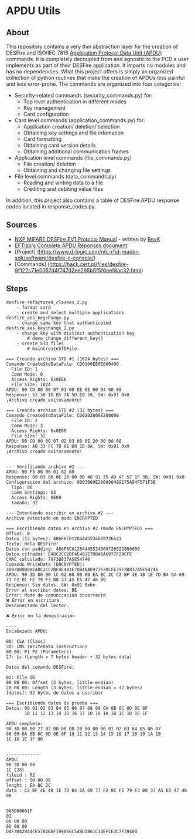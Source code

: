 # APDU Utils

## About

This repository contains a very thin abstraction layer for the creation of DESFire and ISO/IEC 7816 [Application Protocol Data Unit (APDU)](https://en.wikipedia.org/wiki/Smart_card_application_protocol_data_unit) commands. It is completely decoupled from and agnostic to the PCD a user implements as part of their DESFire application. It imports no modules and has no dependencies. What this project offers is simply an organized collection of python routines that make the creation of APDUs less painful and less error-prone. The commands are organized into four categories:

- Security-related commands (security_commands.py) for:
    - Top level authentication in different modes
    - Key management
    - Card configuration
- Card level commands (application_commands.py) for:
    - Application creation/ deletion/ selection
    - Obtaining key settings and file infomation
    - Card formatting
    - Obtaining card version details
    - Obtaining additional communication frames
- Application level commands (file_commands.py)
    - File creation/ deletion
    - Obtaining and changing file settings
- File level commands (data_commands.py)
    - Reading and writing data to a file
    - Crediting and debiting value files

In addition, this project also contains a table of DESFire APDU response codes located in response_codes.py.


## Sources

- [NXP MIFARE DESFire EV1 Protocol Manual](https://raw.githubusercontent.com/revk/DESFireAES/master/DESFire.pdf) - written by [RevK](https://github.com/revk)
- [EFTlab's Complete APDU Reponses document](https://www.eftlab.com/knowledge-base/complete-list-of-apdu-responses)
- [Project] (https://www.d-logic.com/nfc-rfid-reader-sdk/software/desfire-c-console/)
- [Commands] (https://hack.cert.pl/files/desfire-9f122c71e0057d4f747d2ee295b0f5f6eef8ac32.html)

## Steps
```shell
desfire_refactored_classes_2.py
    - format card
    - create and select multiple applications
desfire_aes_keychange.py
    - change same key that authenticated
desfire_aes_keychange_2.py
    - change key with distinct authentication key
        # demo_change_different_key()
    - create STD files
        # mainCreateSTDFile
```


```shell
=== Creando archivo STD #1 (1024 bytes) ===
Comando CreateStdDataFile: CD0100EE0E000400
  File ID: 1
  Comm Mode: 0
  Access Rights: 0x0EEE
  File Size: 1024
APDU: 90 CD 00 00 07 01 00 EE 0E 00 04 00 00
Response: 52 30 1D B5 7A 5D E0 59, SW: 0x91 0x0
¡Archivo creado exitosamente!

=== Creando archivo STD #2 (32 bytes) ===
Comando CreateStdDataFile: CD0203000E200000
  File ID: 2
  Comm Mode: 3
  Access Rights: 0x0E00
  File Size: 32
APDU: 90 CD 00 00 07 02 03 00 0E 20 00 00 00
Response: AB 33 FC 7B 81 D8 1D 8A, SW: 0x91 0x0
¡Archivo creado exitosamente!


--- Verificando archivo #2 ---
APDU: 90 F5 00 00 01 02 00
Response: 00 03 00 0E 20 00 00 48 91 75 A9 4F 57 1F 3B, SW: 0x91 0x0
Configuración del archivo: 0003000E200000489175A94F571F3B
  Tipo: 00
  Comm Settings: 03
  Access Rights: 0E00
  Tamaño: 32

--- Intentando escribir en archivo #2 ---
Archivo detectado en modo ENCRYPTED

=== Escribiendo datos en archivo #2 (modo ENCRYPTED) ===
Offset: 0
Datos (13 bytes): 486F6C61204445534669726521
Texto: Hola DESFire!
Datos con padding: 486F6C61204445534669726521800000
Datos cifrados: EABC2CC2BF4E481E7DB46A6977F20CFE
CMAC calculado: 79F3B837A5E54746
Comando WriteData (ENCRYPTED): 3D02000000EABC2CC2BF4E481E7DB46A6977F20CFE79F3B837A5E54746
APDU: 90 3D 00 00 1C 02 00 00 00 EA BC 2C C2 BF 4E 48 1E 7D B4 6A 69 77 F2 0C FE 79 F3 B8 37 A5 E5 47 46 00
Response: Sin datos, SW: 0x91 0xbe
Error al escribir datos: BE
Error: Modo de comunicación incorrecto
❌ Error en escritura
Desconectado del lector.

❌ Error en la demostración

----
Encabezado APDU:

90: CLA (Class)
3D: INS (WriteData instruction)
00 00: P1 P2 (Parameters)
27: Lc (Length = 7 bytes header + 32 bytes data)

Datos del comando DESFire:

02: File ID
00 00 00: Offset (3 bytes, little-endian)
20 00 00: Length (3 bytes, little-endian = 32 bytes)
[datos]: 32 bytes de datos a escribir

=== Escribiendo datos de prueba ===
Datos: 00 01 02 03 04 05 06 07 08 09 0A 0B 0C 0D 0E 0F 
       10 11 12 13 14 15 16 17 18 19 1A 1B 1C 1D 1E 1F

APDU completo:
90 3D 00 00 27 02 00 00 00 20 00 00 00 01 02 03 04 05 06 07 
08 09 0A 0B 0C 0D 0E 0F 10 11 12 13 14 15 16 17 18 19 1A 1B 
1C 1D 1E 1F 00


-------------
APDU: 
90 3D 00 00 
1C (28)
fileid : 02 
offset : 00 00 00 
lenght : EA BC 2C 
data : C2 BF 4E 48 1E 7D B4 6A 69 77 F2 0C FE 79 F3 B8 37 A5 E5 47 46 00


903D00001F
02
00 00 00 
0D 00 00 
DAF3042844CE5701BAF199866C54BD1861C10EFCE3C7F39400
```